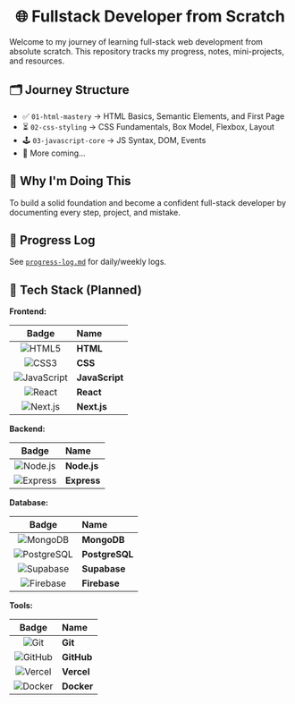 <h1 align="center">🌐 Fullstack Developer from Scratch</h1>

Welcome to my journey of learning full-stack web development from absolute scratch. This repository tracks my progress, notes, mini-projects, and resources.

## 🗂️ Journey Structure

- ✅ `01-html-mastery` → HTML Basics, Semantic Elements, and First Page
- ⏳ `02-css-styling` → CSS Fundamentals, Box Model, Flexbox, Layout
- 🕹️ `03-javascript-core` → JS Syntax, DOM, Events
- 🔁 More coming...

## 🧠 Why I'm Doing This

To build a solid foundation and become a confident full-stack developer by documenting every step, project, and mistake.

## 📅 Progress Log

See [`progress-log.md`](./progress-log.md) for daily/weekly logs.

## 🚀 Tech Stack (Planned)

**Frontend:**

| Badge | Name |
|:---:|:---|
| <img src="https://img.shields.io/badge/HTML5-E34F26?style=flat&logo=html5&logoColor=white" alt="HTML5" /> | **HTML** |
| <img src="https://img.shields.io/badge/CSS3-1572B6?style=flat&logo=css3&logoColor=white" alt="CSS3" /> | **CSS** |
| <img src="https://img.shields.io/badge/JavaScript-F7DF1E?style=flat&logo=javascript&logoColor=black" alt="JavaScript" /> | **JavaScript** |
| <img src="https://img.shields.io/badge/React-20232A?style=flat&logo=react&logoColor=61DAFB" alt="React" /> | **React** |
| <img src="https://img.shields.io/badge/Next.js-000000?style=flat&logo=nextdotjs&logoColor=white" alt="Next.js" /> | **Next.js** |

**Backend:**

| Badge | Name |
|:---:|:---|
| <img src="https://img.shields.io/badge/Node.js-339933?style=flat&logo=node.js&logoColor=white" alt="Node.js" /> | **Node.js** |
| <img src="https://img.shields.io/badge/Express-000000?style=flat&logo=express&logoColor=white" alt="Express" /> | **Express** |

**Database:**

| Badge | Name |
|:---:|:---|
| <img src="https://img.shields.io/badge/MongoDB-47A248?style=flat&logo=mongodb&logoColor=white" alt="MongoDB" /> | **MongoDB** |
| <img src="https://img.shields.io/badge/PostgreSQL-4169E1?style=flat&logo=postgresql&logoColor=white" alt="PostgreSQL" /> | **PostgreSQL** |
| <img src="https://img.shields.io/badge/Supabase-3ECF8E?style=flat&logo=supabase&logoColor=white" alt="Supabase" /> | **Supabase** |
| <img src="https://img.shields.io/badge/Firebase-FFCA28?style=flat&logo=firebase&logoColor=black" alt="Firebase" /> | **Firebase** |

**Tools:**

| Badge | Name |
|:---:|:---|
| <img src="https://img.shields.io/badge/Git-F05032?style=flat&logo=git&logoColor=white" alt="Git" /> | **Git** |
| <img src="https://img.shields.io/badge/GitHub-181717?style=flat&logo=github&logoColor=white" alt="GitHub" /> | **GitHub** |
| <img src="https://img.shields.io/badge/Vercel-000000?style=flat&logo=vercel&logoColor=white" alt="Vercel" /> | **Vercel** |
| <img src="https://img.shields.io/badge/Docker-2496ED?style=flat&logo=docker&logoColor=white" alt="Docker" /> | **Docker** |


